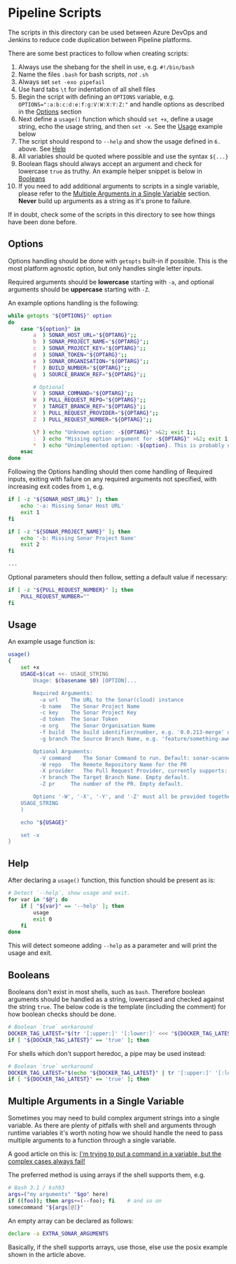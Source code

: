 Pipeline Scripts
================

The scripts in this directory can be used between Azure DevOps and Jenkins to reduce code duplication between Pipeline platforms.

There are some best practices to follow when creating scripts:
  1. Always use the shebang for the shell in use, e.g. `#!/bin/bash`
  2. Name the files `.bash` for bash scripts, _not_ `.sh`
  3. Always set `set -exo pipefail`
  4. Use hard tabs `\t` for indentation of all shell files
  5. Begin the script with defining an `OPTIONS` variable, e.g. `OPTIONS=":a:b:c:d:e:f:g:V:W:X:Y:Z:"`
     and handle options as described in the [Options](#options) section
  6. Next define a `usage()` function which should `set +x`, define a usage string, echo the usage string,
     and then `set -x`. See the [Usage](#usage) example below
  7. The script should respond to `--help` and show the usage defined in `6.` above. See [Help](#help)
  8. All variables should be quoted where possible and use the syntax `${...}`
  9. Boolean flags should always accept an argument and check for lowercase `true` as truthy.
     An example helper snippet is below in [Booleans](#booleans)
  10. If you need to add additional arguments to scripts in a single variable, please refer to the
      [Multiple Arguments in a Single Variable](#multiple-arguments-in-a-single-variable) section.
      **Never** build up arguments as a string as it's prone to failure.

If in doubt, check some of the scripts in this directory to see how things have been done before.

## Options

Options handling should be done with `getopts` built-in if possible. This is the most platform agnostic
option, but only handles single letter inputs.

Required arguments should be **lowercase** starting with `-a`, and optional
arguments should be **uppercase** starting with `-Z`.

An example options handling is the following:
```bash
while getopts "${OPTIONS}" option
do
	case "${option}" in
		a  ) SONAR_HOST_URL="${OPTARG}";;
		b  ) SONAR_PROJECT_NAME="${OPTARG}";;
		c  ) SONAR_PROJECT_KEY="${OPTARG}";;
		d  ) SONAR_TOKEN="${OPTARG}";;
		e  ) SONAR_ORGANISATION="${OPTARG}";;
		f  ) BUILD_NUMBER="${OPTARG}";;
		g  ) SOURCE_BRANCH_REF="${OPTARG}";;

		# Optional
		V  ) SONAR_COMMAND="${OPTARG}";;
		W  ) PULL_REQUEST_REPO="${OPTARG}";;
		Y  ) TARGET_BRANCH_REF="${OPTARG}";;
		X  ) PULL_REQUEST_PROVIDER="${OPTARG}";;
		Z  ) PULL_REQUEST_NUMBER="${OPTARG}";;

		\? ) echo "Unknown option: -${OPTARG}" >&2; exit 1;;
		:  ) echo "Missing option argument for -${OPTARG}" >&2; exit 1;;
		*  ) echo "Unimplemented option: -${option}. This is probably unintended." >&2; exit 1;;
	esac
done
```

Following the Options handling should then come handling of Required inputs, exiting with failure
on any required arguments not specified, with increasing exit codes from `1`, e.g.
```bash
if [ -z "${SONAR_HOST_URL}" ]; then
	echo '-a: Missing Sonar Host URL'
	exit 1
fi

if [ -z "${SONAR_PROJECT_NAME}" ]; then
	echo '-b: Missing Sonar Project Name'
	exit 2
fi

...
```

Optional parameters should then follow, setting a default value if necessary:
```bash
if [ -z "${PULL_REQUEST_NUMBER}" ]; then
	PULL_REQUEST_NUMBER=""
fi
```

## Usage

An example usage function is:
```bash
usage()
{
	set +x
	USAGE=$(cat <<- USAGE_STRING
		Usage: $(basename $0) [OPTION]...

		Required Arguments:
		  -a url	The URL to the Sonar(cloud) instance
		  -b name	The Sonar Project Name
		  -c key	The Sonar Project Key
		  -d token	The Sonar Token
		  -e org	The Sonar Organisation Name
		  -f build	The build identifier/number, e.g. '0.0.213-merge' or '1'
		  -g branch	The Source Branch Name, e.g. 'feature/something-awesome'

		Optional Arguments:
		  -V command	The Sonar Command to run. Default: sonar-scanner
		  -W repo	The Remote Repository Name for the PR
		  -X provider	The Pull Request Provider, currently supports: Github.
		  -Y branch	The Target Branch Name. Empty default.
		  -Z pr		The number of the PR. Empty default.

		Options '-W', '-X', '-Y', and '-Z' must all be provided together.
	USAGE_STRING
	)

	echo "${USAGE}"

	set -x
}
```

## Help

After declaring a `usage()` function, this function should be present as is:
```bash
# Detect `--help`, show usage and exit.
for var in "$@"; do
	if [ "${var}" == '--help' ]; then
		usage
		exit 0
	fi
done
```

This will detect someone adding `--help` as a parameter and will print the usage and exit.

## Booleans

Booleans don't exist in most shells, such as `bash`. Therefore boolean arguments should be handled
as a string, lowercased and checked against the string `true`. The below code is the template
(including the comment) for how boolean checks should be done.
```bash
# Boolean `true` workaround
DOCKER_TAG_LATEST="$(tr '[:upper:]' '[:lower:]' <<< "${DOCKER_TAG_LATEST}")"
if [ "${DOCKER_TAG_LATEST}" == 'true' ]; then
```
For shells which don't support heredoc, a pipe may be used instead:
```bash
# Boolean `true` workaround
DOCKER_TAG_LATEST="$(echo "${DOCKER_TAG_LATEST}" | tr '[:upper:]' '[:lower:]')"
if [ "${DOCKER_TAG_LATEST}" == 'true' ]; then
```

## Multiple Arguments in a Single Variable

Sometimes you may need to build complex argument strings into a single variable. As there are
plenty of pitfalls with shell and arguments through runtime variables it's worth noting how we should
handle the need to pass multiple arguments to a function through a single variable.

A good article on this is: [I'm trying to put a command in a variable, but the complex cases always fail!](http://mywiki.wooledge.org/BashFAQ/050#I.27m_constructing_a_command_based_on_information_that_is_only_known_at_run_time)

The preferred method is using arrays if the shell supports them, e.g.
```bash
# Bash 3.1 / ksh93
args=("my arguments" "$go" here)
if ((foo)); then args+=(--foo); fi    # and so on
somecommand "${args[@]}"
```

An empty array can be declared as follows:
```bash
declare -a EXTRA_SONAR_ARGUMENTS
```

Basically, if the shell supports arrays, use those, else use the posix example shown in the article above.
